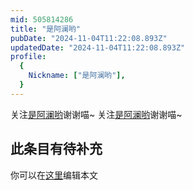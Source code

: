 ```yaml
---
mid: 505814286
title: "是阿澜哟"
pubDate: "2024-11-04T11:22:08.893Z"
updatedDate: "2024-11-04T11:22:08.893Z"
profile:
  {
    Nickname: ["是阿澜哟"],
  }
---
```


关注[是阿澜哟](https://space.bilibili.com/505814286)谢谢喵~ 关注[是阿澜哟](https://space.bilibili.com/505814286)谢谢喵~

## 此条目有待补充
你可以在[这里](https://github.com/Yuhanawa/VTuber.ICU-Content/edit/master/v/是阿澜哟/index.md)编辑本文
